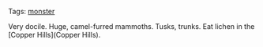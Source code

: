 Tags: [monster](Monsters)

Very docile. Huge, camel-furred mammoths. Tusks, trunks. Eat lichen in the [Copper Hills](Copper Hills).